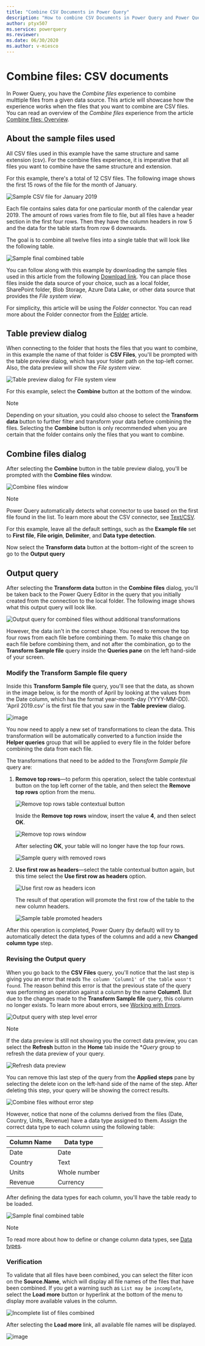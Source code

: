```yaml
---
title: "Combine CSV Documents in Power Query" 
description: "How to combine CSV Documents in Power Query and Power Query Online"
author: ptyx507
ms.service: powerquery
ms.reviewer: 
ms.date: 06/30/2020
ms.author: v-miesco
---
```


# Combine files: CSV documents

In Power Query, you have the *Combine files* experience to combine multtiple files from a given data source. This article will showcase how the experience works when the files that you want to combine are CSV files. You can read an overview of the *Combine files* experience from the article [Combine files: Overview](combine-files-overview.md). 

## About the sample files used

All CSV files used in this example have the same structure and same extension (csv). For the combine files experience, it is imperative that all files you want to combine have the same structure and extension.

For this example, there's a total of 12 CSV files. The following image shows the first 15 rows of the file for the month of January.

![Sample CSV file for January 2019](images/me-combine-files-csv-sample-csv-file.png)

Each file contains sales data for one particular month of the calendar year 2019. The amount of rows varies from file to file, but all files have a header section in the first four rows. Then they have the column headers in row 5 and the data for the table starts from row 6 downwards. 

The goal is to combine all twelve files into a single table that will look like the following table.

![Sample final combined table](images/me-combine-files-csv-final-table.png)

You can follow along with this example by downloading the sample files used in this article from the following [Download link](csv-files.zip). You can place those files inside the  data source of your choice, such as a local folder, SharePoint folder, Blob Storage, Azure Data Lake, or other data source that provides the *File system view*. 

For simplicity, this article will be using the *Folder* connector. You can read more about the Folder connector from the [Folder](Connectors/Folder.md) article.

## Table preview dialog

When connecting to the folder that hosts the files that you want to combine, in this example the name of that folder is **CSV Files**, you'll be prompted with the table preview dialog, which has your folder path on the top-left corner. Also, the data preview will show the *File system view*.

![Table preview dialog for File system view](images/me-combine-files-csv-files-list.png)

For this example, select the **Combine** button at the bottom of the window.

>[!Note]
>Depending on your situation, you could also choose to select the **Transform data** button to further filter and transform your data before combining the files. Selecting the **Combine** button is only recommended when you are certain that the folder contains only the files that you want to combine.

## Combine files dialog

After selecting the **Combine** button in the table preview dialog, you'll be prompted with the **Combine files** window.

![Combine files window](images/me-combine-files-csv-combine-files-window.png)

>[!Note]
>Power Query automatically detects what connector to use based on the first file found in the list. To learn more about the CSV connector, see [Text/CSV](textcsv.md).

For this example, leave all the default settings, such as the **Example file** set to **First file**, **File origin**, **Delimiter**, and **Data type detection**.

Now select the **Transform data** button at the bottom-right of the screen to go to the **Output query**

## Output query

After selecting the **Transform data** button in the **Combine files** dialog, you'll be taken back to the Power Query Editor in the query that you initially created from the connection to the local folder. The following image shows what this output query will look like.

![Output query for combined files without additional transformations](images/me-combine-files-csv-combined-files-pre-transformation.png)

However, the data isn't in the correct shape. You need to remove the top four rows from each file before combining them. To make this change on each file before combining them, and not after the combination, go to the **Transform Sample file** query inside the **Queries pane** on the left hand-side of your screen.

### Modify the Transform Sample file query

Inside this **Transform Sample file** query, you'll see that the data, as shown in the image below, is for the month of April by looking at the values from the Date column, which has the format year-month-day (YYYY-MM-DD). 'April 2019.csv' is the first file that you saw in the **Table preview** dialog.

![image](images/me-combine-files-csv-transform-sample-file.png)

You now need to apply a new set of transformations to clean the data. This transformation will be automatically converted to a function inside the **Helper queries** group that will be applied to every file in the folder before combining the data from each file.

The transformations that need to be added to the *Transform Sample file* query are:

1. **Remove top rows**&mdash;to peform this operation, select the table contextual button on the top left corner of the table, and then select the **Remove top rows** option from the menu. 

   ![Remove top rows table contextual button](images/me-combine-files-csv-remove-top-rows.png)

   Inside the **Remove top rows** window, insert the value **4**, and then select **OK**.

   ![Remove top rows window](images/me-combine-files-csv-remove-top-rows-window.png)

   After selecting **OK**, your table will no longer have the top four rows.

   ![Sample query with removed rows](images/me-combine-files-csv-top-rows-removed.png)

2. **Use first row as headers**&mdash;select the table contextual button again, but this time select the **Use first row as headers** option.

   ![Use first row as headers icon](images/me-combine-files-csv-promote-headers.png)

   The result of that operation will promote the first row of the table to the new column headers. 

   ![Sample table promoted headers](images/me-combine-files-csv-headers-promoted.png)

After this operation is completed, Power Query (by default) will try to automatically detect the data types of the columns and add a new **Changed column type** step.

### Revising the Output query

When you go back to the **CSV Files** query, you'll notice that the last step is giving you an error that reads `The column 'Column1' of the table wasn't found`. The reason behind this error is that the previous state of the query was performing an operation against a column by the name **Column1**. But due to the changes made to the **Transform Sample file** query, this column no longer exists. To learn more about errors, see [Working with Errors](working-with-errors.md).

![Output query with step level error](images/me-combine-files-csv-column-name-error.png)

>[!Note]
> If the data preview is still not showing you the correct data preview, you can select the **Refresh** button in the **Home** tab inside the **Query* group to refresh the data preview of your query.
>
>![Refresh data preview](images/me-combine-files-csv-refresh-preview.png)
>

You can remove this last step of the query from the **Applied steps** pane by selecting the delete icon on the left-hand side of the name of the step. After deleting this step, your query will be showing the correct results.

![Combine files without error step](images/me-combine-files-csv-expanded-table-step.png)

However, notice that none of the columns derived from the files (Date, Country, Units, Revenue) have a data type assigned to them. Assign the correct data type to each column using the following table:

Column Name | Data type|
------------|----------|
Date| Date
Country | Text
Units| Whole number
Revenue| Currency

After defining the data types for each column, you'll have the table ready to be loaded.

![Sample final combined table](images/me-combine-files-csv-final-table.png)

>[!Note]
>To read more about how to define or change column data types, see [Data types](data-types.md).

### Verification

To validate that all files have been combined, you can select the filter icon on the **Source.Name**, which will display all file names of the files that have been combined. If you get a warning such as `List may be incomplete`, select the **Load more** button or hyperlink at the bottom of the menu to display more available values in the column.

![Incomplete list of files combined](images/me-combine-files-csv-incomplete-list.png)

After selecting the **Load more** link, all available file names will be displayed.

![image](images/me-combine-files-csv-full-combined-files-list.png)
